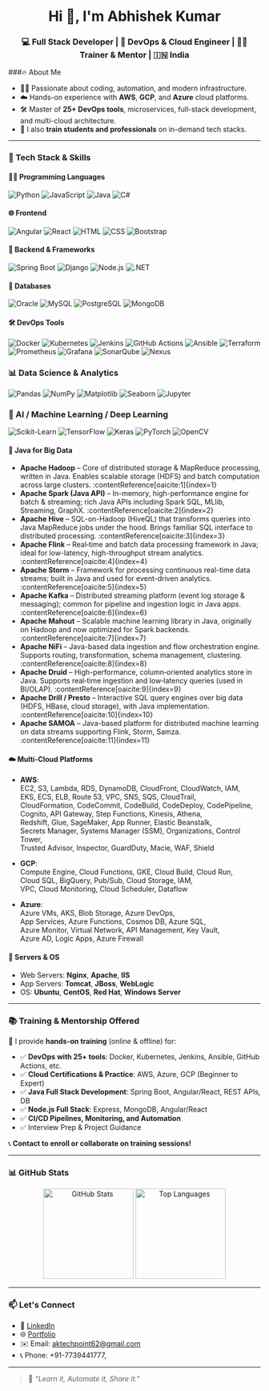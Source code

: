 <!--## Hi there 👋-->

<!--
**aktechpoint/aktechpoint** is a ✨ _special_ ✨ repository because its `README.md` (this file) appears on your GitHub profile.

Here are some ideas to get you started:

- 🔭 I’m currently working on ...
- 🌱 I’m currently learning ...
- 👯 I’m looking to collaborate on ...
- 🤔 I’m looking for help with ...
- 💬 Ask me about ...
- 📫 How to reach me: ...
- 😄 Pronouns: ...
- ⚡ Fun fact: ...
-->

<h1 align="center">Hi 👋, I'm Abhishek Kumar</h1>
<h3 align="center">💻 Full Stack Developer | 🚀 DevOps & Cloud Engineer | 🧑‍🏫 Trainer & Mentor | 🇮🇳 India</h3>



###🔥 About Me
- 👨‍💻 Passionate about coding, automation, and modern infrastructure.
- ☁️ Hands-on experience with **AWS**, **GCP**, and **Azure** cloud platforms.
- 🛠️ Master of **25+ DevOps tools**, microservices, full-stack development, and multi-cloud architecture.
- 🎯 I also **train students and professionals** on in-demand tech stacks.

---

### 🧠 Tech Stack & Skills

#### 👨‍💻 Programming Languages
![Python](https://img.shields.io/badge/-Python-3776AB?style=flat&logo=python&logoColor=white)
![JavaScript](https://img.shields.io/badge/-JavaScript-F7DF1E?style=flat&logo=javascript&logoColor=black)
![Java](https://img.shields.io/badge/-Java-007396?style=flat&logo=java&logoColor=white)
![C#](https://img.shields.io/badge/-C%23-239120?style=flat&logo=c-sharp&logoColor=white)

#### 🌐 Frontend
![Angular](https://img.shields.io/badge/-Angular-DD0031?style=flat&logo=angular&logoColor=white)
![React](https://img.shields.io/badge/-React-61DAFB?style=flat&logo=react&logoColor=black)
![HTML](https://img.shields.io/badge/-HTML5-E34F26?style=flat&logo=html5&logoColor=white)
![CSS](https://img.shields.io/badge/-CSS3-1572B6?style=flat&logo=css3&logoColor=white)
![Bootstrap](https://img.shields.io/badge/-Bootstrap-7952B3?style=flat&logo=bootstrap&logoColor=white)

#### 🧪 Backend & Frameworks
![Spring Boot](https://img.shields.io/badge/-SpringBoot-6DB33F?style=flat&logo=spring-boot&logoColor=white)
![Django](https://img.shields.io/badge/-Django-092E20?style=flat&logo=django&logoColor=white)
![Node.js](https://img.shields.io/badge/-Node.js-339933?style=flat&logo=node.js&logoColor=white)
![.NET](https://img.shields.io/badge/-.NET-512BD4?style=flat&logo=dotnet&logoColor=white)

#### 💾 Databases
![Oracle](https://img.shields.io/badge/-Oracle-F80000?style=flat&logo=oracle&logoColor=white)
![MySQL](https://img.shields.io/badge/-MySQL-4479A1?style=flat&logo=mysql&logoColor=white)
![PostgreSQL](https://img.shields.io/badge/-PostgreSQL-336791?style=flat&logo=postgresql&logoColor=white)
![MongoDB](https://img.shields.io/badge/-MongoDB-47A248?style=flat&logo=mongodb&logoColor=white)

#### 🛠️ DevOps Tools
![Docker](https://img.shields.io/badge/-Docker-2496ED?style=flat&logo=docker&logoColor=white)
![Kubernetes](https://img.shields.io/badge/-Kubernetes-326CE5?style=flat&logo=kubernetes&logoColor=white)
![Jenkins](https://img.shields.io/badge/-Jenkins-D24939?style=flat&logo=jenkins&logoColor=white)
![GitHub Actions](https://img.shields.io/badge/-GitHub%20Actions-2088FF?style=flat&logo=githubactions&logoColor=white)
![Ansible](https://img.shields.io/badge/-Ansible-EE0000?style=flat&logo=ansible&logoColor=white)
![Terraform](https://img.shields.io/badge/-Terraform-623CE4?style=flat&logo=terraform&logoColor=white)
![Prometheus](https://img.shields.io/badge/-Prometheus-E6522C?style=flat&logo=prometheus&logoColor=white)
![Grafana](https://img.shields.io/badge/-Grafana-F46800?style=flat&logo=grafana&logoColor=white)
![SonarQube](https://img.shields.io/badge/-SonarQube-4E9BCD?style=flat&logo=sonarqube&logoColor=white)
![Nexus](https://img.shields.io/badge/-Nexus-000000?style=flat&logo=sonatype&logoColor=white)

### 📊 Data Science & Analytics
![Pandas](https://img.shields.io/badge/-Pandas-150458?style=flat&logo=pandas&logoColor=white)
![NumPy](https://img.shields.io/badge/-NumPy-013243?style=flat&logo=numpy&logoColor=white)
![Matplotlib](https://img.shields.io/badge/-Matplotlib-11557C?style=flat&logo=plotly&logoColor=white)
![Seaborn](https://img.shields.io/badge/-Seaborn-0E4D92?style=flat&logo=python&logoColor=white)
![Jupyter](https://img.shields.io/badge/-Jupyter-F37626?style=flat&logo=jupyter&logoColor=white)

### 🤖 AI / Machine Learning / Deep Learning
![Scikit-Learn](https://img.shields.io/badge/-Scikit--Learn-F7931E?style=flat&logo=scikit-learn&logoColor=white)
![TensorFlow](https://img.shields.io/badge/-TensorFlow-FF6F00?style=flat&logo=tensorflow&logoColor=white)
![Keras](https://img.shields.io/badge/-Keras-D00000?style=flat&logo=keras&logoColor=white)
![PyTorch](https://img.shields.io/badge/-PyTorch-EE4C2C?style=flat&logo=pytorch&logoColor=white)
![OpenCV](https://img.shields.io/badge/-OpenCV-5C3EE8?style=flat&logo=opencv&logoColor=white)

#### 🧪 Java for Big Data

- **Apache Hadoop** – Core of distributed storage & MapReduce processing, written in Java. Enables scalable storage (HDFS) and batch computation across large clusters. :contentReference[oaicite:1]{index=1}  
- **Apache Spark (Java API)** – In-memory, high-performance engine for batch & streaming; rich Java APIs including Spark SQL, MLlib, Streaming, GraphX. :contentReference[oaicite:2]{index=2}  
- **Apache Hive** – SQL-on-Hadoop (HiveQL) that transforms queries into Java MapReduce jobs under the hood. Brings familiar SQL interface to distributed processing. :contentReference[oaicite:3]{index=3}  
- **Apache Flink** – Real‑time and batch data processing framework in Java; ideal for low-latency, high-throughput stream analytics. :contentReference[oaicite:4]{index=4}  
- **Apache Storm** – Framework for processing continuous real-time data streams; built in Java and used for event-driven analytics. :contentReference[oaicite:5]{index=5}  
- **Apache Kafka** – Distributed streaming platform (event log storage & messaging); common for pipeline and ingestion logic in Java apps. :contentReference[oaicite:6]{index=6}  
- **Apache Mahout** – Scalable machine learning library in Java, originally on Hadoop and now optimized for Spark backends. :contentReference[oaicite:7]{index=7}  
- **Apache NiFi** – Java-based data ingestion and flow orchestration engine. Supports routing, transformation, schema management, clustering. :contentReference[oaicite:8]{index=8}  
- **Apache Druid** – High-performance, column‑oriented analytics store in Java. Supports real‑time ingestion and low‑latency queries (used in BI/OLAP). :contentReference[oaicite:9]{index=9}  
- **Apache Drill / Presto** – Interactive SQL query engines over big data (HDFS, HBase, cloud storage), with Java implementation. :contentReference[oaicite:10]{index=10}  
- **Apache SAMOA** – Java-based platform for distributed machine learning on data streams supporting Flink, Storm, Samza. :contentReference[oaicite:11]{index=11}  

#### ☁️ Multi-Cloud Platforms
- **AWS**:  
  EC2, S3, Lambda, RDS, DynamoDB, CloudFront, CloudWatch, IAM,  
  EKS, ECS, ELB, Route 53, VPC, SNS, SQS, CloudTrail,  
  CloudFormation, CodeCommit, CodeBuild, CodeDeploy, CodePipeline,  
  Cognito, API Gateway, Step Functions, Kinesis, Athena,  
  Redshift, Glue, SageMaker, App Runner, Elastic Beanstalk,  
  Secrets Manager, Systems Manager (SSM), Organizations, Control Tower,  
  Trusted Advisor, Inspector, GuardDuty, Macie, WAF, Shield

- **GCP**:  
  Compute Engine, Cloud Functions, GKE, Cloud Build, Cloud Run,  
  Cloud SQL, BigQuery, Pub/Sub, Cloud Storage, IAM,  
  VPC, Cloud Monitoring, Cloud Scheduler, Dataflow

- **Azure**:  
  Azure VMs, AKS, Blob Storage, Azure DevOps,  
  App Services, Azure Functions, Cosmos DB, Azure SQL,  
  Azure Monitor, Virtual Network, API Management, Key Vault,  
  Azure AD, Logic Apps, Azure Firewall


#### 🧩 Servers & OS
- Web Servers: **Nginx**, **Apache**, **IIS**
- App Servers: **Tomcat**, **JBoss**, **WebLogic**
- OS: **Ubuntu**, **CentOS**, **Red Hat**, **Windows Server**

---

### 📚 Training & Mentorship Offered
🚀 I provide **hands-on training** (online & offline) for:
- ✅ **DevOps with 25+ tools**: Docker, Kubernetes, Jenkins, Ansible, GitHub Actions, etc.
- ✅ **Cloud Certifications & Practice**: AWS, Azure, GCP (Beginner to Expert)
- ✅ **Java Full Stack Development**: Spring Boot, Angular/React, REST APIs, DB
- ✅ **Node.js Full Stack**: Express, MongoDB, Angular/React
- ✅ **CI/CD Pipelines, Monitoring, and Automation**
- ✅ Interview Prep & Project Guidance

📞 **Contact to enroll or collaborate on training sessions!**

---

### 📊 GitHub Stats
<p align="center">
  <img src="https://github-readme-stats.vercel.app/api?username=aktechpoint&show_icons=true&theme=radical" alt="GitHub Stats" height="180" />
  <img src="https://github-readme-stats.vercel.app/api/top-langs/?username=aktechpoint&layout=compact&theme=radical" alt="Top Languages" height="180" />
</p>

---

### 📫 Let's Connect
- 💼 [LinkedIn](https://)
- 🌐 [Portfolio](https://yourwebsite.com)
- ✉️ Email: aktechpoint62@gmail.com
- 📞 Phone: +91-7739441777,

---

> 🚀 _“Learn it, Automate it, Share it.”_

